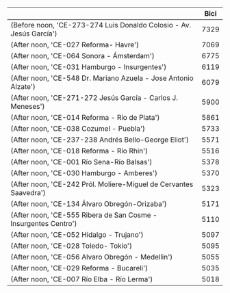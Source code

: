 |                                                              |   Bici |
|--------------------------------------------------------------|--------|
| (Before noon, 'CE-273-274 Luis Donaldo Colosio - Av. Jesús García') |   7329 |
| (After noon, 'CE-027 Reforma- Havre')                             |   7069 |
| (After noon, 'CE-064 Sonora - Ámsterdam')                         |   6775 |
| (After noon, 'CE-031 Hamburgo - Insurgentes')                     |   6119 |
| (After noon, 'CE-548 Dr. Mariano Azuela - Jose Antonio Alzate')   |   6079 |
| (After noon, 'CE-271-272 Jesús García - Carlos J. Meneses')       |   5900 |
| (After noon, 'CE-014 Reforma - Río de Plata')                     |   5861 |
| (After noon, 'CE-038 Cozumel - Puebla')                           |   5733 |
| (After noon, 'CE-237-238 Andrés Bello-George Eliot')              |   5571 |
| (After noon, 'CE-018 Reforma - Río Rhin')                         |   5516 |
| (After noon, 'CE-001 Río Sena-Río Balsas')                        |   5378 |
| (After noon, 'CE-030 Hamburgo - Amberes')                         |   5370 |
| (After noon, 'CE-242 Pról. Moliere-Miguel de Cervantes Saavedra') |   5323 |
| (After noon, 'CE-134 Álvaro Obregón-Orizaba')                     |   5171 |
| (After noon, 'CE-555 Ribera de San Cosme - Insurgentes Centro')   |   5110 |
| (After noon, 'CE-052 Hidalgo - Trujano')                          |   5097 |
| (After noon, 'CE-028 Toledo- Tokio')                              |   5095 |
| (After noon, 'CE-056 Alvaro Obregón - Medellin')                  |   5055 |
| (After noon, 'CE-029 Reforma - Bucareli')                         |   5035 |
| (After noon, 'CE-007 Río Elba - Río Lerma')                       |   5018 |